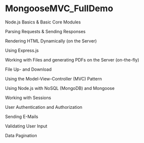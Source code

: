 # MongooseMVC_FullDemo

Node.js Basics & Basic Core Modules

Parsing Requests & Sending Responses

Rendering HTML Dynamically (on the Server)

Using Express.js

Working with Files and generating PDFs on the Server (on-the-fly)

File Up- and Download

Using the Model-View-Controller (MVC) Pattern

Using Node.js with NoSQL (MongoDB) and Mongoose

Working with Sessions

User Authentication and Authorization

Sending E-Mails

Validating User Input

Data Pagination
